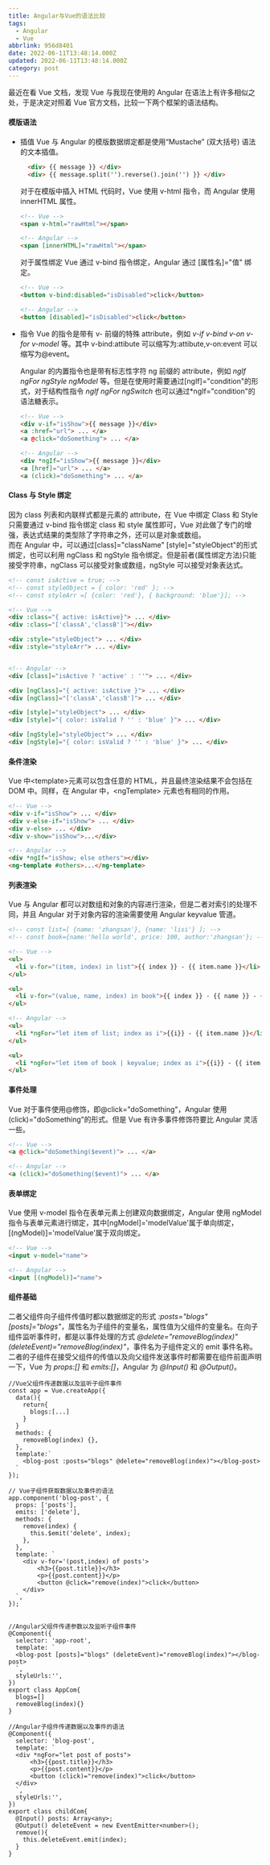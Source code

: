 ```yaml
---
title: Angular与Vue的语法比较
tags:
  - Angular
  - Vue
abbrlink: 956d8401
date: 2022-06-11T13:48:14.000Z
updated: 2022-06-11T13:48:14.000Z
category: post
---
```


最近在看 Vue 文档，发现 Vue 与我现在使用的 Angular 在语法上有许多相似之处，于是决定对照着 Vue 官方文档，比较一下两个框架的语法结构。

#### 模版语法

- 插值
  Vue 与 Angular 的模版数据绑定都是使用“Mustache” (双大括号) 语法的文本插值。

  ```HTML
    <div> {{ message }} </div>
    <div> {{ message.split('').reverse().join('') }} </div>
  ```

  <!-- more -->

  对于在模版中插入 HTML 代码时，Vue 使用 v-html 指令，而 Angular 使用 innerHTML 属性。

  ```HTML
  <!-- Vue -->
  <span v-html="rawHtml"></span>

  <!-- Angular -->
  <span [innerHTML]="rawHtml"></span>
  ```

  对于属性绑定 Vue 通过 v-bind 指令绑定，Angular 通过 [属性名]="值" 绑定。

  ```HTML
  <!-- Vue -->
  <button v-bind:disabled="isDisabled">click</button>

  <!-- Angular -->
  <button [disabled]="isDisabled">click</button>
  ```

- 指令
  Vue 的指令是带有 v- 前缀的特殊 attribute，例如 _v-if_ _v-bind_ _v-on_ _v-for_ _v-model_ 等。其中 v-bind:attibute 可以缩写为:attibute,v-on:event 可以缩写为@event。

  Angular 的内置指令也是带有标志性字符 ng 前缀的 attribute，例如 _ngIf_ _ngFor_ _ngStyle_ _ngModel_ 等。但是在使用时需要通过[ngIf]="condition"的形式，对于结构性指令 _ngIf_ _ngFor_ _ngSwitch_ 也可以通过\*ngIf="condition"的语法糖表示。

  ```HTML
  <!-- Vue -->
  <div v-if="isShow">{{ message }}</div>
  <a :href="url"> ... </a>
  <a @click="doSomething"> ... </a>

  <!-- Angular -->
  <div *ngIf="isShow">{{ message }}</div>
  <a [href]="url"> ... </a>
  <a (click)="doSomething"> ... </a>
  ```

#### Class 与 Style 绑定

因为 class 列表和内联样式都是元素的 attribute，在 Vue 中绑定 Class 和 Style 只需要通过 v-bind 指令绑定 class 和 style 属性即可，Vue 对此做了专门的增强，表达式结果的类型除了字符串之外，还可以是对象或数组。  
而在 Angular 中，可以通过[class]="className" [style]="styleObject"的形式绑定，也可以利用 ngClass 和 ngStyle 指令绑定。但是前者(属性绑定方法)只能接受字符串，ngClass 可以接受对象或数组，ngStyle 可以接受对象表达式。

```HTML
<!-- const isActive = true; -->
<!-- const styleObject = { color: 'red' }; -->
<!-- const styleArr =[ {color: 'red'}, { background: 'blue'}]; -->

<!-- Vue -->
<div :class="{ active: isActive}"> ... </div>
<div :class="['classA','classB']"></div>

<div :style="styleObject"> ... </div>
<div :style="styleArr"> ... </div>


<!-- Angular -->
<div [class]="isActive ? 'active' : ''"> ... </div>

<div [ngClass]="{ active: isActive }"> ... </div>
<div [ngClass]="['classA','classB']"> ... </div>

<div [style]="styleObject"> ... </div>
<div [style]="{ color: isValid ? '' : 'blue' }"> ... </div>

<div [ngStyle]="styleObject"> ... </div>
<div [ngStyle]="{ color: isValid ? '' : 'blue' }"> ... </div>
```

#### 条件渲染

Vue 中\<template>元素可以包含任意的 HTML，并且最终渲染结果不会包括在 DOM 中。同样，在 Angular 中，\<ngTemplate> 元素也有相同的作用。

```HTML
<!-- Vue -->
<div v-if="isShow"> ... </div>
<div v-else-if="isShow"> ... </div>
<div v-else> ... </div>
<div v-show="isShow">...</div>

<!-- Angular -->
<div *ngIf="isShow; else others"></div>
<ng-template #others>...</ng-template>
```

#### 列表渲染

Vue 与 Angular 都可以对数组和对象的内容进行渲染，但是二者对索引的处理不同，并且 Angular 对于对象内容的渲染需要使用 Angular keyvalue 管道。

```HTML
<!-- const list=[ {name: 'zhangsan'}, {name: 'lisi'} ]; -->
<!-- const book={name:'hello world', price: 100, author:'zhangsan'}; -->

<!-- Vue -->
<ul>
  <li v-for="(item, index) in list">{{ index }} - {{ item.name }}</li>
</ul>

<ul>
  <li v-for="(value, name, index) in book">{{ index }} - {{ name }} - {{value}}</li>
</ul>

<!-- Angular -->
<ul>
  <li *ngFor="let item of list; index as i">{{i}} - {{ item.name }}</li>
</ul>

<ul>
  <li *ngFor="let item of book | keyvalue; index as i">{{i}} - {{ item.key }} - {{item.value}}</li>
</ul>

```

#### 事件处理

Vue 对于事件使用@修饰，即@click="doSomething"，Angular 使用(click)="doSomething"的形式。但是 Vue 有许多事件修饰符要比 Angular 灵活一些。

```HTML
<!-- Vue -->
<a @click="doSomething($event)"> ... </a>

<!-- Angular -->
<a (click)="doSomething($event)"> ... </a>
```

#### 表单绑定

Vue 使用 v-model 指令在表单元素上创建双向数据绑定，Angular 使用 ngModel 指令与表单元素进行绑定，其中[ngModel]='modelValue'属于单向绑定，[(ngModel)]='modelValue'属于双向绑定。

```HTML
<!-- Vue -->
<input v-model="name">

<!-- Angular -->
<input [(ngModel)]="name">
```

#### 组件基础

二者父组件向子组件传值时都以数据绑定的形式 _:posts="blogs"_ _[posts]="blogs"_，属性名为子组件的变量名，属性值为父组件的变量名。在向子组件监听事件时，都是以事件处理的方式 _@delete="removeBlog(index)"_ _(deleteEvent)="removeBlog(index)"_，事件名为子组件定义的 emit 事件名称。
二者的子组件在接受父组件的传值以及向父组件发送事件时都需要在组件前面声明一下，Vue 为 _props:[\]_ 和 _emits:[\]_，Angular 为 _@Input()_ 和 _@Output()_。

```JS
//Vue父组件传递数据以及监听子组件事件
const app = Vue.createApp({
  data(){
    return{
      blogs:[...]
    }
  }
  methods: {
    removeBlog(index) {},
  },
  template:`
    <blog-post :posts="blogs" @delete="removeBlog(index)"></blog-post>
  `
});

// Vue子组件获取数据以及事件的语法
app.component('blog-post', {
  props: ['posts'],
  emits: ['delete'],
  methods: {
    remove(index) {
      this.$emit('delete', index);
    },
  },
  template: `
    <div v-for='(post,index) of posts'>
        <h3>{{post.title}}</h3>
        <p>{{post.content}}</p>
        <button @click="remove(index)">click</button>
    </div>
  `,
});


//Angular父组件传递参数以及监听子组件事件
@Component({
  selector: 'app-root',
  template: `
  <blog-post [posts]="blogs" (deleteEvent)="removeBlog(index)"></blog-post>
  `,
  styleUrls:'',
})
export class AppCom{
  blogs=[]
  removeBlog(index){}
}

//Angular子组件传递数据以及事件的语法
@Component({
  selector: 'blog-post',
  template: `
  <div *ngFor="let post of posts">
      <h3>{{post.title}}</h3>
      <p>{{post.content}}</p>
      <button (click)="remove(index)">click</button>
  </div>
  `,
  styleUrls:'',
})
export class childCom{
  @Input() posts: Array<any>;
  @Output() deleteEvent = new EventEmitter<number>();
  remove(){
    this.deleteEvent.emit(index);
  }
}

```

